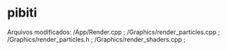 # pibiti
Arquivos modificados:
/App/Render.cpp ;
/Graphics/render_particles.cpp ;
/Graphics/render_particles.h ;
/Graphics/render_shaders.cpp ;
